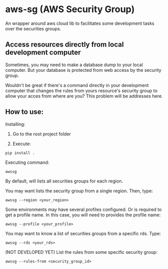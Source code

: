 # aws-sg (AWS Security Group)

An wrapper around aws cloud lib to facilitates some development tasks over the securities groups.

## Access resources directly from local development computer

Sometimes, you may need to make a database dump to your local computer. But your database is protected from web access by the security group.

Wouldn't be great if there's a command directly in your development computer that changes the rules from yours resource's security group to allow your acces from where are you? This problem will be addresses here.

## How to use:

Installing:

1. Go to the root project folder

2. Execute:
```
pip install .
```

Executing command:

```
awssg
```

By default, will lists all securities groups for each region.

You may want lists the security group from a single region. Then, type:

```
awssg --region <your_region>
```

Some environments may have several profiles configured. Or is required to get a profile name. In this case, you will need to provides the profile name:

```
awssg --profile <your_profile>
```

You may want to know a list of securities groups from a specific rds. Type:

```
awssg --rds <your_rds>
```

(NOT DEVELOPED YET) List the rules from some specific security group:

```
awssg --rules-from <security_group_id>
```
